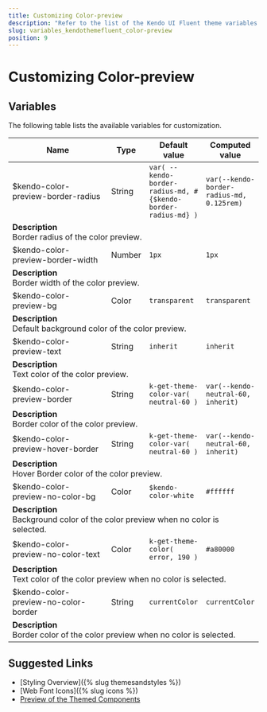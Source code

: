 ```yaml
---
title: Customizing Color-preview
description: "Refer to the list of the Kendo UI Fluent theme variables available for customization."
slug: variables_kendothemefluent_color-preview
position: 9
---
```


# Customizing Color-preview

## Variables

The following table lists the available variables for customization.

<table class="theme-variables">
    <colgroup>
    <col style="width: 200px; white-space:nowrap;" />
    <col />
    <col />
    <col />
</colgroup>
<thead>
    <tr>
        <th>Name</th>
        <th>Type</th>
        <th>Default value</th>
        <th>Computed value</th>
    </tr>
</thead>
<tbody>
        <tr>
    <td>$kendo-color-preview-border-radius</td>
    <td>String</td>
    <td><code>var( --kendo-border-radius-md, #{$kendo-border-radius-md} )</code></td>
    <td><code>var(--kendo-border-radius-md, 0.125rem)</code></td>
</tr>
<tr>
    <td colspan="4" class="theme-variables-description-container"><div><b>Description</b><div class="theme-variables-description">Border radius of the color preview.</div></div>
    </td>
</tr>
<tr>
    <td>$kendo-color-preview-border-width</td>
    <td>Number</td>
    <td><code>1px</code></td>
    <td><code>1px</code></td>
</tr>
<tr>
    <td colspan="4" class="theme-variables-description-container"><div><b>Description</b><div class="theme-variables-description">Border width of the color preview.</div></div>
    </td>
</tr>
<tr>
    <td>$kendo-color-preview-bg</td>
    <td>Color</td>
    <td><code>transparent</code></td>
    <td><span class="color-preview" style="background-color: transparent"></span><code>transparent</code></td>
</tr>
<tr>
    <td colspan="4" class="theme-variables-description-container"><div><b>Description</b><div class="theme-variables-description">Default background color of the color preview.</div></div>
    </td>
</tr>
<tr>
    <td>$kendo-color-preview-text</td>
    <td>String</td>
    <td><code>inherit</code></td>
    <td><code>inherit</code></td>
</tr>
<tr>
    <td colspan="4" class="theme-variables-description-container"><div><b>Description</b><div class="theme-variables-description">Text color of the color preview.</div></div>
    </td>
</tr>
<tr>
    <td>$kendo-color-preview-border</td>
    <td>String</td>
    <td><code>k-get-theme-color-var( neutral-60 )</code></td>
    <td><code>var(--kendo-neutral-60, inherit)</code></td>
</tr>
<tr>
    <td colspan="4" class="theme-variables-description-container"><div><b>Description</b><div class="theme-variables-description">Border color of the color preview.</div></div>
    </td>
</tr>
<tr>
    <td>$kendo-color-preview-hover-border</td>
    <td>String</td>
    <td><code>k-get-theme-color-var( neutral-60 )</code></td>
    <td><code>var(--kendo-neutral-60, inherit)</code></td>
</tr>
<tr>
    <td colspan="4" class="theme-variables-description-container"><div><b>Description</b><div class="theme-variables-description">Hover Border color of the color preview.</div></div>
    </td>
</tr>
<tr>
    <td>$kendo-color-preview-no-color-bg</td>
    <td>Color</td>
    <td><code>$kendo-color-white</code></td>
    <td><span class="color-preview" style="background-color: #ffffff"></span><code>#ffffff</code></td>
</tr>
<tr>
    <td colspan="4" class="theme-variables-description-container"><div><b>Description</b><div class="theme-variables-description">Background color of the color preview when no color is selected.</div></div>
    </td>
</tr>
<tr>
    <td>$kendo-color-preview-no-color-text</td>
    <td>Color</td>
    <td><code>k-get-theme-color( error, 190 )</code></td>
    <td><span class="color-preview" style="background-color: #a80000"></span><code>#a80000</code></td>
</tr>
<tr>
    <td colspan="4" class="theme-variables-description-container"><div><b>Description</b><div class="theme-variables-description">Text color of the color preview when no color is selected.</div></div>
    </td>
</tr>
<tr>
    <td>$kendo-color-preview-no-color-border</td>
    <td>String</td>
    <td><code>currentColor</code></td>
    <td><code>currentColor</code></td>
</tr>
<tr>
    <td colspan="4" class="theme-variables-description-container"><div><b>Description</b><div class="theme-variables-description">Border color of the color preview when no color is selected.</div></div>
    </td>
</tr>
</tbody>
</table>

## Suggested Links

* [Styling Overview]({% slug themesandstyles %})
* [Web Font Icons]({% slug icons %})
* [Preview of the Themed Components](../)

